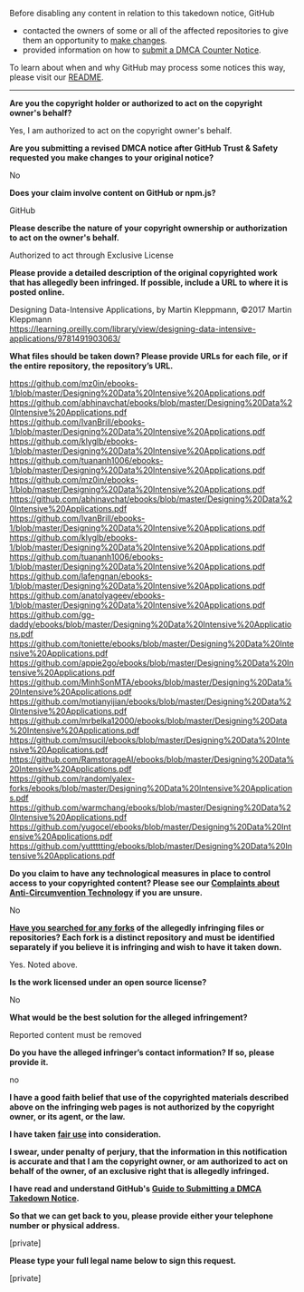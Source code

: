 Before disabling any content in relation to this takedown notice, GitHub
- contacted the owners of some or all of the affected repositories to give them an opportunity to [make changes](https://docs.github.com/en/github/site-policy/dmca-takedown-policy#a-how-does-this-actually-work).
- provided information on how to [submit a DMCA Counter Notice](https://docs.github.com/en/articles/guide-to-submitting-a-dmca-counter-notice).

To learn about when and why GitHub may process some notices this way, please visit our [README](https://github.com/github/dmca/blob/master/README.md#anatomy-of-a-takedown-notice).

---

**Are you the copyright holder or authorized to act on the copyright owner's behalf?**

Yes, I am authorized to act on the copyright owner's behalf.

**Are you submitting a revised DMCA notice after GitHub Trust & Safety requested you make changes to your original notice?**

No

**Does your claim involve content on GitHub or npm.js?**

GitHub

**Please describe the nature of your copyright ownership or authorization to act on the owner's behalf.**

Authorized to act through Exclusive License

**Please provide a detailed description of the original copyrighted work that has allegedly been infringed. If possible, include a URL to where it is posted online.**

Designing Data-Intensive Applications, by Martin Kleppmann, ©2017 Martin Kleppmann  
https://learning.oreilly.com/library/view/designing-data-intensive-applications/9781491903063/

**What files should be taken down? Please provide URLs for each file, or if the entire repository, the repository’s URL.**

https://github.com/mz0in/ebooks-1/blob/master/Designing%20Data%20Intensive%20Applications.pdf  
https://github.com/abhinavchat/ebooks/blob/master/Designing%20Data%20Intensive%20Applications.pdf  
https://github.com/IvanBrill/ebooks-1/blob/master/Designing%20Data%20Intensive%20Applications.pdf  
https://github.com/klyglb/ebooks-1/blob/master/Designing%20Data%20Intensive%20Applications.pdf  
https://github.com/tuananh1006/ebooks-1/blob/master/Designing%20Data%20Intensive%20Applications.pdf  
https://github.com/mz0in/ebooks-1/blob/master/Designing%20Data%20Intensive%20Applications.pdf  
https://github.com/abhinavchat/ebooks/blob/master/Designing%20Data%20Intensive%20Applications.pdf  
https://github.com/IvanBrill/ebooks-1/blob/master/Designing%20Data%20Intensive%20Applications.pdf  
https://github.com/klyglb/ebooks-1/blob/master/Designing%20Data%20Intensive%20Applications.pdf  
https://github.com/tuananh1006/ebooks-1/blob/master/Designing%20Data%20Intensive%20Applications.pdf  
https://github.com/lafengnan/ebooks-1/blob/master/Designing%20Data%20Intensive%20Applications.pdf  
https://github.com/anatolyageev/ebooks-1/blob/master/Designing%20Data%20Intensive%20Applications.pdf  
https://github.com/gg-daddy/ebooks/blob/master/Designing%20Data%20Intensive%20Applications.pdf  
https://github.com/toniette/ebooks/blob/master/Designing%20Data%20Intensive%20Applications.pdf  
https://github.com/appie2go/ebooks/blob/master/Designing%20Data%20Intensive%20Applications.pdf  
https://github.com/MinhSonMTA/ebooks/blob/master/Designing%20Data%20Intensive%20Applications.pdf  
https://github.com/motianyijian/ebooks/blob/master/Designing%20Data%20Intensive%20Applications.pdf  
https://github.com/mrbelka12000/ebooks/blob/master/Designing%20Data%20Intensive%20Applications.pdf  
https://github.com/msucil/ebooks/blob/master/Designing%20Data%20Intensive%20Applications.pdf  
https://github.com/RamstorageAI/ebooks/blob/master/Designing%20Data%20Intensive%20Applications.pdf  
https://github.com/randomlyalex-forks/ebooks/blob/master/Designing%20Data%20Intensive%20Applications.pdf  
https://github.com/warmchang/ebooks/blob/master/Designing%20Data%20Intensive%20Applications.pdf  
https://github.com/yugocel/ebooks/blob/master/Designing%20Data%20Intensive%20Applications.pdf  
https://github.com/yuttttting/ebooks/blob/master/Designing%20Data%20Intensive%20Applications.pdf  

**Do you claim to have any technological measures in place to control access to your copyrighted content? Please see our <a href="https://docs.github.com/articles/guide-to-submitting-a-dmca-takedown-notice#complaints-about-anti-circumvention-technology">Complaints about Anti-Circumvention Technology</a> if you are unsure.**

No

**<a href="https://docs.github.com/articles/dmca-takedown-policy#b-what-about-forks-or-whats-a-fork">Have you searched for any forks</a> of the allegedly infringing files or repositories? Each fork is a distinct repository and must be identified separately if you believe it is infringing and wish to have it taken down.**

Yes. Noted above.

**Is the work licensed under an open source license?**

No

**What would be the best solution for the alleged infringement?**

Reported content must be removed

**Do you have the alleged infringer’s contact information? If so, please provide it.**

no

**I have a good faith belief that use of the copyrighted materials described above on the infringing web pages is not authorized by the copyright owner, or its agent, or the law.**

**I have taken <a href="https://www.lumendatabase.org/topics/22">fair use</a> into consideration.**

**I swear, under penalty of perjury, that the information in this notification is accurate and that I am the copyright owner, or am authorized to act on behalf of the owner, of an exclusive right that is allegedly infringed.**

**I have read and understand GitHub's <a href="https://docs.github.com/articles/guide-to-submitting-a-dmca-takedown-notice/">Guide to Submitting a DMCA Takedown Notice</a>.**

**So that we can get back to you, please provide either your telephone number or physical address.**

[private]

**Please type your full legal name below to sign this request.**

[private]
